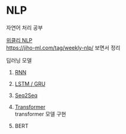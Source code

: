 # NLP

자연어 처리 공부

[위클리 NLP](https://github.com/mjw2705/NLP/tree/master/%EC%9C%84%ED%81%B4%EB%A6%ACNLP)
<br><https://jiho-ml.com/tag/weekly-nlp/> 보면서 정리

딥러닝 모델
1. [RNN](https://github.com/mjw2705/NLP/blob/master/%EB%94%A5%EB%9F%AC%EB%8B%9D%20%EB%AA%A8%EB%8D%B8/01_RNN.pdf)
2. [LSTM / GRU](https://github.com/mjw2705/NLP/blob/master/%EB%94%A5%EB%9F%AC%EB%8B%9D%20%EB%AA%A8%EB%8D%B8/02_LSTM__GRU.pdf)
3. [Seq2Seq](https://github.com/mjw2705/NLP/blob/master/%EB%94%A5%EB%9F%AC%EB%8B%9D%20%EB%AA%A8%EB%8D%B8/03_seq2seq.pdf)
4. [Transformer](https://github.com/mjw2705/NLP/blob/master/%EB%94%A5%EB%9F%AC%EB%8B%9D%20%EB%AA%A8%EB%8D%B8/04_Transformer.pdf)
    <br>transformer 모델 구현
   
5. BERT
